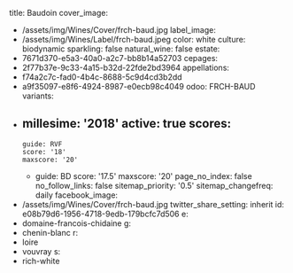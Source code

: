 title: Baudoin
cover_image:
  - /assets/img/Wines/Cover/frch-baud.jpg
label_image:
  - /assets/img/Wines/Label/frch-baud.jpeg
color: white
culture: biodynamic
sparkling: false
natural_wine: false
estate:
  - 7671d370-e5a3-40a0-a2c7-bb8b14a52703
cepages:
  - 2f77b37e-9c33-4a15-b32d-22fde2bd3964
appellations:
  - f74a2c7c-fad0-4b4c-8688-5c9d4cd3b2dd
  - a9f35097-e8f6-4924-8987-e0ecb98c4049
odoo: FRCH-BAUD
variants:
  -
    millesime: '2018'
    active: true
    scores:
      -
        guide: RVF
        score: '18'
        maxscore: '20'
      -
        guide: BD
        score: '17.5'
        maxscore: '20'
page_no_index: false
no_follow_links: false
sitemap_priority: '0.5'
sitemap_changefreq: daily
facebook_image:
  - /assets/img/Wines/Cover/frch-baud.jpg
twitter_share_setting: inherit
id: e08b79d6-1956-4718-9edb-179bcfc7d506
e:
  - domaine-francois-chidaine
g:
  - chenin-blanc
r:
  - loire
  - vouvray
s:
  - rich-white
